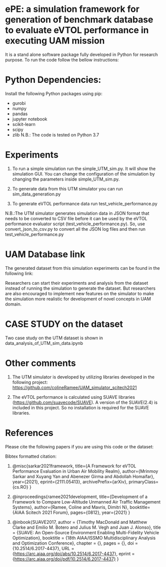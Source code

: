 # ePE: a simulation framework for generation of benchmark database to evaluate eVTOL performance in executing UAM mission

It is a stand alone software package fully developed in Python for research purpose. To run the code follow the bellow instructions:

# Python Dependencies:
Install the following Python packages using pip: 
  - gurobi
  - numpy
  - pandas
  - jupyter notebook
  - scikit-learn
  - scipy
  - zlib
N.B.: The code is tested on Python 3.7

# Experiments
1. To run a simple simulation run the simple_UTM_sim.py. It will show the simulation GUI. 
You can change the configuration of the simulation by changing the parameters inside simple_UTM_sim.py.

2. To generate data from this UTM simulator you can run sim_data_generation.py

3. To generate eVTOL performance data run test_vehicle_performance.py 

N.B.:The UTM simulator generates simulation data in JSON format that needs to be converted to CSV file before it can be used by the eVTOL performance evaluator script (test_vehicle_performance.py). So, use convert_json_to_csv.py to convert all the JSON log files and then run test_vehicle_performance.py  

# UAM Database link
The generated dataset from this simulation experiments can be found in the following link:

Researchers can start their experiments and analysis from the dataset instead of running the simulation to generate the dataset.
But researchers are also encouraged to implement new features on the simulator to make the simulation more realistic for development of novel concepts in UAM domain.  

# CASE STUDY on the dataset
Two case study on the UTM dataset is shown in data_analysis_of_UTM_sim_data.ipynb 


# Other comments
1. The UTM simulator is developed by utilizing libraries developed in the following project:
https://github.com/colineRamee/UAM_simulator_scitech2021

2. The eVTOL performance is calculated using SUAVE libraries (https://github.com/suavecode/SUAVE).
A version of the SUAVE(2.4) is included in this project. So no installation is required for the SUAVE libraries.

# References
Please cite the following papers if you are using this code or the dataset:

Bibtex formatted citation:

1. @misc{sarkar2021framework, 
   title={A Framework for eVTOL Performance Evaluation in Urban Air Mobility Realm}, 
   author={Mrinmoy Sarkar and Xuyang Yan and Abenezer Girma and Abdollah Homaifar}, 
   year={2021}, 
   eprint={2111.05413}, 
   archivePrefix={arXiv}, 
   primaryClass={cs.RO} 
   }

2. @inproceedings{ramee2021development,
   title={Development of a Framework to Compare Low-Altitude Unmanned Air Traffic Management Systems},
   author={Ramee, Coline and Mavris, Dimitri N},
   booktitle={AIAA Scitech 2021 Forum},
   pages={0812},
   year={2021}
   }

3. @inbook{SUAVE2017,
   author = {Timothy MacDonald and Matthew Clarke and Emilio M. Botero and Julius M. Vegh and Juan J. Alonso},
   title = {SUAVE: An Open-Source Environment Enabling Multi-Fidelity Vehicle Optimization},
   booktitle = {18th AIAA/ISSMO Multidisciplinary Analysis and Optimization Conference},
   chapter = {},
   pages = {},
   doi = {10.2514/6.2017-4437},
   URL = {https://arc.aiaa.org/doi/abs/10.2514/6.2017-4437},
   eprint = {https://arc.aiaa.org/doi/pdf/10.2514/6.2017-4437}
   }